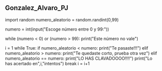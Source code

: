 ## Gonzalez_Alvaro_PJ
import random 
numero_aleatorio = random.randint(0,99)

numero = int(input("Escoge número entre 0 y 99:"))

while (numero < 0) or (numero > 99):
    print("Este número no vale")

i = 1 
 while True:
    if numero_aleatorio < numero:
        print("Te pasaste!!!")
    elif numero_aleatorio > numero:
        print("Te quedaste corto, prueba otra vez")
    elif numero_aleatorio == numero:
        print("LO HAS CLAVADOOOO!!!!")
        print("Lo has acertado en",i,"intentos")
        break 
i = i+1 
